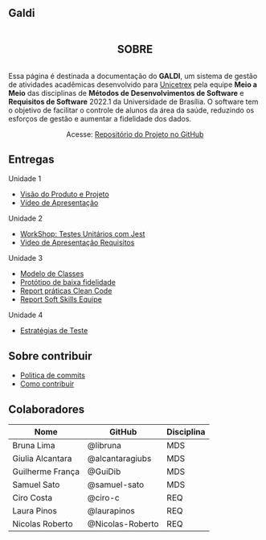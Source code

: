 ## Galdi

<div className='oi' style='display:flex; flex-direction:column; align-items:center; justify-content:center'>
  <h2>SOBRE</h2>
  <p>
      Essa página é destinada a documentação do <strong>GALDI</strong>, um sistema de gestão de atividades acadêmicas desenvolvido
      para <a href="https://unicetrex.com.br/">Unicetrex</a> pela equipe <strong>Meio a Meio</strong> das disciplinas de <strong>Métodos de Desenvolvimentos de Software</strong> e
      <strong>Requisitos de Software</strong> 2022.1 da Universidade de Brasília. O software tem o objetivo de facilitar o
      controle de alunos da área da saúde, reduzindo os esforços de gestão e aumentar a fidelidade dos dados.
  </p>
  <div>
      <label>Acesse: <a href="https://github.com/mdsreq-fga-unb/2022.1-Meio-a-Meio">Repositório do Projeto no GitHub</a></label>
  </div>
</div>

## Entregas

  Unidade 1

  - [Visão do Produto e Projeto](./produto-projeto/ProductVision)
  - [Vídeo de Apresentação](https://youtu.be/W_HwiKt1FIA)
  
  Unidade 2

  - [WorkShop: Testes Unitários com Jest](./unidade-02_MDS/workshop)
  - [Video de Apresentação Requisitos](https://youtu.be/KKSIrfcIbdQ)

  Unidade 3
  - [Modelo de Classes](./unidade-03_MDS/diagrama-classes.md)
  - [Protótipo de baixa fidelidade](./unidade-03_MDS/prototipo-baixa-fidelidade.md)
  - [Report práticas Clean Code](./unidade-03_MDS/report_code_clean.md)
  - [Report Soft Skills Equipe](./unidade-03_MDS/report_softskill_equipe.md)

  Unidade 4
  - [Estratégias de Teste](./unidade-04_MDS/report-estrat%C3%A9gia-testes.md)

  <h2>Sobre contribuir</h2>
  
  - [Politica de commits](./produto-projeto/commit_policy)
  - [Como contribuir](https://github.com/mdsreq-fga-unb/2022.1-Meio-a-Meio/blob/main/CODE_OF_CONDUCT.md)


  <h2>Colaboradores</h2>
  
  | Nome | GitHub | Disciplina |
  |----|----|----|
  | Bruna Lima | @libruna | MDS |
  | Giulia Alcantara | @alcantaragiubs | MDS |
  | Guilherme França | @GuiDib | MDS |
  | Samuel Sato | @samuel-sato | MDS |
  | Ciro Costa | @ciro-c | REQ |
  | Laura Pinos | @laurapinos | REQ |
  | Nicolas Roberto| @Nicolas-Roberto | REQ |
      
